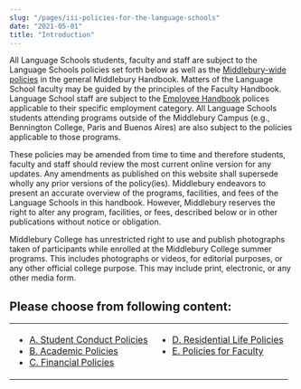 ```yaml
---
slug: "/pages/iii-policies-for-the-language-schools"
date: "2021-05-01"
title: "Introduction"
---
```


All Language Schools students, faculty and staff are subject to the Language Schools policies set forth below as well as the [Middlebury-wide policies](/pages/i-policies-for-all) in the general Middlebury Handbook. Matters of the Language School faculty may be guided by the principles of the Faculty Handbook. Language School staff are subject to the [Employee Handbook](/pages/ii-ug-college-policies/employee) polices applicable to their specific employment category. All Language Schools students attending programs outside of the Middlebury Campus (e.g., Bennington College, Paris and Buenos Aires) are also subject to the policies applicable to those programs.

These policies may be amended from time to time and therefore students, faculty and staff should review the most current online version for any updates. Any amendments as published on this website shall supersede wholly any prior versions of the policy(ies). Middlebury endeavors to present an accurate overview of the programs, facilities, and fees of the Language Schools in this handbook. However, Middlebury reserves the right to alter any program, facilities, or fees, described below or in other publications without notice or obligation.

Middlebury College has unrestricted right to use and publish photographs taken of participants while enrolled at the Middlebury College summer programs. This includes photographs or videos, for editorial purposes, or any other official college purpose. This may include print, electronic, or any other media form.

## Please choose from following content:

<table>

<tbody>

<tr valign="top">

<td>

- [A. Student Conduct Policies](/pages/iii-policies-for-the-language-schools/a-student-life-policies)
- [B. Academic Policies](/pages/iii-policies-for-the-language-schools/b-academic-policies)
- [C. Financial Policies](/pages/iii-policies-for-the-language-schools/c-financial-policies)

</td>

<td>

- [D. Residential Life Policies](/pages/iii-policies-for-the-language-schools/d-residential-life-policies)
- [E. Policies for Faculty](/pages/iii-policies-for-the-language-schools/e-policies-for-faculty)

</td>

</tr>

</tbody>

</table>

